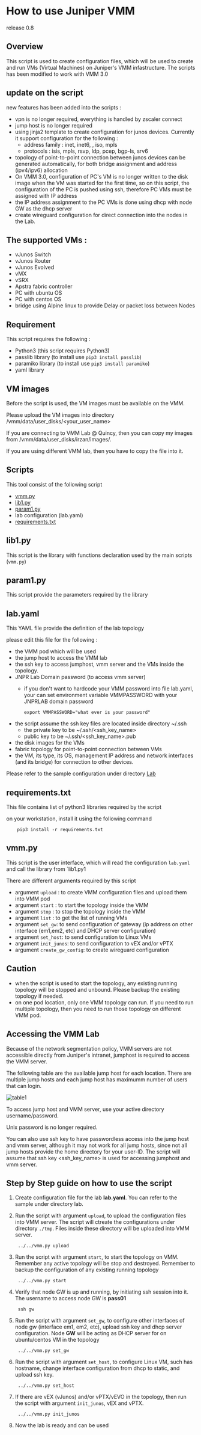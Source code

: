 # How to use Juniper VMM

release 0.8
## Overview
This script is used to create configuration files, which will be used to create and run VMs (Virtual Machines) on Juniper's VMM infastructure.
The scripts has been modified to work with VMM 3.0 

## update on the script
new features has been added into the scripts :

- vpn is no longer required, everything is handled by zscaler connect
- jump host is no longer required
- using jinja2 template to create configuration for junos devices. Currently it support configuration for the following :
    * address family : inet, inet6, , iso, mpls
    * protocols : isis, mpls, rsvp, ldp, pcep, bgp-ls, srv6
- topology of point-to-point connection between junos devices can be generated automatically, for both bridge assignment and address (ipv4/ipv6) allocation
- On VMM 3.0, configuration of PC's VM is no longer written to the disk image when the VM was started for the first time, so on this script, the configuration of the PC is pushed using ssh, therefore PC VMs must be assigned with IP address
- the IP address assignment to the PC VMs is done using dhcp with node GW as the dhcp server
- create wireguard configuration for direct connection into the nodes in the Lab. 


## The supported VMs :
- vJunos Switch
- vJunos Router
- vJunos Evolved
- vMX
- vSRX
- Apstra fabric controller
- PC with ubuntu OS 
- PC with centos OS
- bridge using Alpine linux to provide Delay or packet loss between Nodes

## Requirement
This script requires the following :
- Python3 (this script requires Python3)
- passlib library (to install use `pip3 install passlib`)
- paramiko library (to install use `pip3 install paramiko`)
- yaml library


## VM images
Before the script is used, the VM images must be available on the VMM.

Please upload the VM images into directory /vmm/data/user_disks/<your_user_name>

If you are connecting to VMM Lab @ Quincy, then you can copy my images from /vmm/data/user_disks/irzan/images/.

If you are using different VMM lab, then you have to copy the file into it.

## Scripts

This tool consist of the following script
- [vmm.py](../vmm.py)
- [lib1.py](../lib1.py)
- [param1.py](../param1.py)
- lab configuration (lab.yaml)
- [requirements.txt](../requirements.txt)

## lib1.py
This script is the library with functions declaration used by the main scripts (`vmm.py`)

## param1.py
This script provide the parameters required by the library

## lab.yaml
This YAML file provide the definition of the lab topology

please edit this file for the following :
- the VMM pod which will be used
- the jump host to access the VMM lab
- the ssh key to access jumphost, vmm server and the VMs inside the topology. 
- JNPR Lab Domain password (to access vmm server)
  - if you don't want to hardcode your VMM password into file lab.yaml, your can set environment variable VMMPASSWORD with your JNPRLAB domain password

        export VMMPASSWORD="what ever is your password"

- the script assume the ssh key files are located inside directory ~/.ssh 
  - the private key to be ~/.ssh/<ssh_key_name> 
  - public key to be ~/.ssh/<ssh_key_name>.pub
- the disk images for the VMs
- fabric topology for point-to-point connection between VMs
- the VM, its type, its OS, management IP address and network interfaces (and its bridge) for connection to other devices.

Please refer to the sample configuration under directory [Lab](Lab/)

## requirements.txt

This file contains list of python3 libraries required by the script

on your workstation, install it using the following command

        pip3 install -r requirements.txt


## vmm.py
This script is the user interface, which will read the configuration `lab.yaml` and call the library from `lib1.py1

There are different arguments required by this script
- argument `upload` : to create VMM configuration files and upload them into VMM pod
- argument `start` : to start the topology inside the VMM
- argument `stop` : to stop the topology inside the VMM 
- argument `list` :  to get the list of running VMs
- argument `set_gw`: to send configuration of gateway (ip address on other interface (em1,em2, etc) and DHCP server configuration)
- argument `set_host`: to send configuration to Linux VMs
- argument `init_junos`: to send configuration to vEX and/or vPTX
- argument `create_gw_config`: to create wireguard configuration

## Caution

- when the script is used to start the topology, any existing running topology will be stopped and unbound. Please backup the existing topology if needed.
- on one pod location, only one VMM topology can run. If you need to run multiple topology, then you need to run those topology on different VMM pod.

## Accessing the VMM Lab

Because of the network segmentation policy, VMM servers are not accessible directly from Juniper's intranet, jumphost is required to access the VMM server.

The following table are the available jump host for each location. There are multiple jump hosts and each jump host has maximumm number of users that can login.

![table1](jh_vmm_server.png)

To access jump host and VMM server, use your active directory username/password.

Unix password is no longer required.

You can also use ssh key to have passwordless access into the jump host and vmm server, although it may not work for all jump hosts, since not all jump hosts provide the home directory for your user-ID. The script will assume that ssh key <ssh_key_name> is used for accessing jumphost and vmm server.

## Step by Step guide on how to use the script

1. Create configuration file for the lab **lab.yaml**. You can refer to the sample under directory lab.
2. Run the script with argument `upload`, to upload the configuration files into VMM server. The script will ctreate the configurations under directory `./tmp`. Files inside these directory will be uploaded into VMM server.

        ../../vmm.py upload

3. Run the script with argument `start`, to start the topology on VMM. Remember any active topology will be stop and destroyed. Remember to backup the configuration of any existing running topology

        ../../vmm.py start


4. Verify that node GW is up and running, by initiating ssh session into it. The username to access node GW is **pass01**

        ssh gw

5. Run the script with argument `set_gw`, to configure other interfaces of node gw (interface em1, em2, etc), upload ssh key and dhcp server configuration. Node **GW** will be acting as DHCP server for on ubuntu/centos VM in the topology

        ../../vmm.py set_gw


6. Run the script with argument `set_host`, to configure Linux VM, such has hostname, change interface configuration from dhcp to static, and upload ssh key.

        ../../vmm.py set_host

6. If there are vEX (vJunos) and/or vPTX/vEVO in the topology, then run the script with argument `init_junos`,  vEX and vPTX.

        ../../vmm.py init_junos

9. Now the lab is ready and can be used

